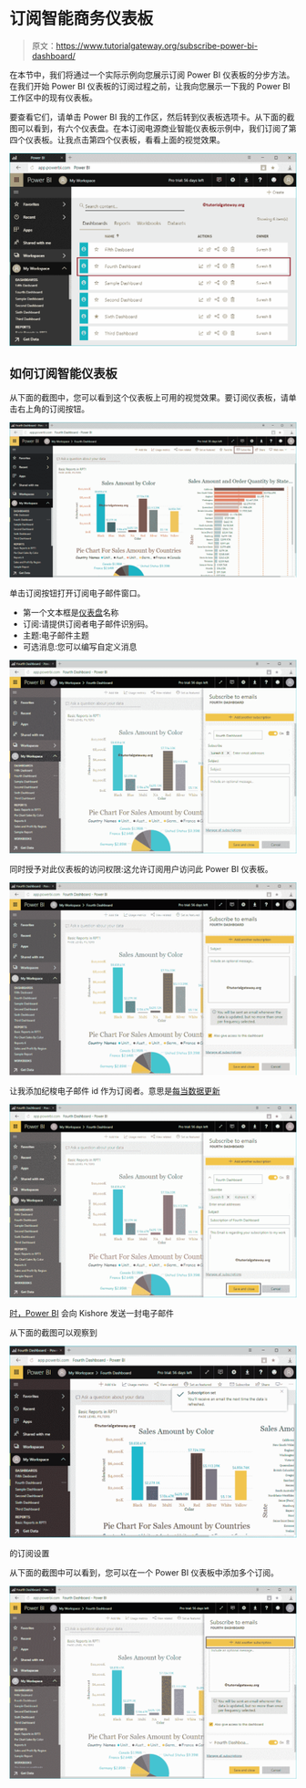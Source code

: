 # 订阅智能商务仪表板

> 原文：<https://www.tutorialgateway.org/subscribe-power-bi-dashboard/>

在本节中，我们将通过一个实际示例向您展示订阅 Power BI 仪表板的分步方法。在我们开始 Power BI 仪表板的订阅过程之前，让我向您展示一下我的 Power BI 工作区中的现有仪表板。

要查看它们，请单击 Power BI 我的工作区，然后转到仪表板选项卡。从下面的截图可以看到，有六个仪表盘。在本订阅电源商业智能仪表板示例中，我们订阅了第四个仪表板。让我点击第四个仪表板，看看上面的视觉效果。

![Subscribe Power BI Dashboard 1](img/1af5223c4ee7b7fd67c94757be904c2f.png)

## 如何订阅智能仪表板

从下面的截图中，您可以看到这个仪表板上可用的视觉效果。要订阅仪表板，请单击右上角的订阅按钮。

![Subscribe Power BI Dashboard 2](img/e7d3b7c29a062b13091fc2807b63a989.png)

单击订阅按钮打开订阅电子邮件窗口。

*   第一个文本框是[仪表盘](https://www.tutorialgateway.org/create-a-power-bi-dashboard/)名称
*   订阅:请提供订阅者电子邮件识别码。
*   主题:电子邮件主题
*   可选消息:您可以编写自定义消息

![Subscribe Power BI Dashboard 3](img/ee842f95d3820dbccc2e0a0473ad9308.png)

同时授予对此仪表板的访问权限:这允许订阅用户访问此 Power BI 仪表板。

![Subscribe Power BI Dashboard 4](img/8e9eb75d30b7160d5a52e9753e61d9b3.png)

让我添加纪梭电子邮件 id 作为订阅者。意思是[每当数据更新](https://www.tutorialgateway.org/power-bi-tutorial/)

[![Subscribe Power BI Dashboard 5](img/d9f214b2a05cbb2292601a3a9347b6bf.png)](https://www.tutorialgateway.org/power-bi-tutorial/)

[时，Power BI](https://www.tutorialgateway.org/power-bi-tutorial/) 会向 Kishore 发送一封电子邮件

从下面的截图可以观察到

![Subscribe Power BI Dashboard 6](img/be895b9785da58d99c8d228c4ce13dea.png)

的订阅设置

从下面的截图中可以看到，您可以在一个 Power BI 仪表板中添加多个订阅。

![Subscribe Power BI Dashboard 7](img/91e92a92cbc092270c16802b9ef36af6.png)